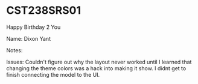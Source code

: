 # CST238SRS01
Happy Birthday 2 You

Name: Dixon Yant

Notes: 

Issues: Couldn't figure out why the layout never worked until I learned that changing the theme colors was a hack into making it show. I didnt get to finish connecting the model to the UI.
